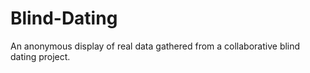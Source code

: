 # Blind-Dating
An anonymous display of real data gathered from a collaborative blind dating project.
